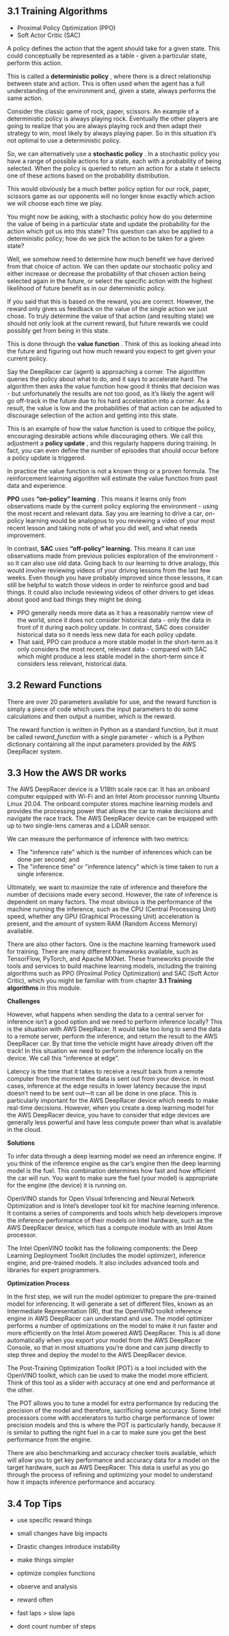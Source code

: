 ## 3.1 Training Algorithms

* Proximal Policy Optimization (PPO)
* Soft Actor Critic (SAC)

A policy defines the action that the agent should take for a given state. This could conceptually be represented as a table - given a particular state, perform this action.

This is called a **deterministic policy** , where there is a direct relationship between state and action. This is often used when the agent has a full understanding of the environment and, given a state, always performs the same action.

Consider the classic game of rock, paper, scissors. An example of a deterministic policy is always playing rock. Eventually the other players are going to realize that you are always playing rock and then adapt their strategy to win, most likely by always playing paper. So in this situation it’s not optimal to use a deterministic policy.

So, we can alternatively use a **stochastic policy** . In a stochastic policy you have a range of possible actions for a state, each with a probability of being selected. When the policy is queried to return an action for a state it selects one of these actions based on the probability distribution.

This would obviously be a much better policy option for our rock, paper, scissors game as our opponents will no longer know exactly which action we will choose each time we play.

You might now be asking, with a stochastic policy how do you determine the value of being in a particular state and update the probability for the action which got us into this state? This question can also be applied to a deterministic policy; how do we pick the action to be taken for a given state?

Well, we somehow need to determine how much benefit we have derived from that choice of action. We can then update our stochastic policy and either increase or decrease the probability of that chosen action being selected again in the future, or select the specific action with the highest likelihood of future benefit as in our deterministic policy.

If you said that this is based on the reward, you are correct. However, the reward only gives us feedback on the value of the single action we just chose. To truly determine the value of that action (and resulting state) we should not only look at the current reward, but future rewards we could possibly get from being in this state.

This is done through the  **value function** . Think of this as looking ahead into the future and figuring out how much reward you expect to get given your current policy.

Say the DeepRacer car (agent) is approaching a corner. The algorithm queries the policy about what to do, and it says to accelerate hard. The algorithm then asks the value function how good it thinks that decision was - but unfortunately the results are not too good, as it’s likely the agent will go off-track in the future due to his hard acceleration into a corner. As a result, the value is low and the probabilities of that action can be adjusted to discourage selection of the action and getting into this state.

This is an example of how the value function is used to critique the policy, encouraging desirable actions while discouraging others. We call this adjustment a **policy update** , and this regularly happens during training. In fact, you can even define the number of episodes that should occur before a policy update is triggered.

In practice the value function is not a known thing or a proven formula. The reinforcement learning algorithm will estimate the value function from past data and experience.

**PPO** uses **“on-policy” learning** . This means it learns only from observations made by the current policy exploring the environment - using the most recent and relevant data. Say you are learning to drive a car, on-policy learning would be analogous to you reviewing a video of your most recent lesson and taking note of what you did well, and what needs improvement.

In contrast, **SAC** uses **“off-policy” learning.** This means it can use observations made from previous policies exploration of the environment - so it can also use old data. Going back to our learning to drive analogy, this would involve reviewing videos of your driving lessons from the last few weeks. Even though you have probably improved since those lessons, it can still be helpful to watch those videos in order to reinforce good and bad things. It could also include reviewing videos of other drivers to get ideas about good and bad things they might be doing.

* PPO generally needs more data as it has a reasonably narrow view of the world, since it does not consider historical data - only the data in front of it during each policy update. In contrast, SAC does consider historical data so it needs less new data for each policy update.
* That said, PPO can produce a more stable model in the short-term as it only considers the most recent, relevant data - compared with SAC which might produce a less stable model in the short-term since it considers less relevant, historical data.


## 3.2 Reward Functions

There are over 20 parameters available for use, and the reward function is simply a piece of code which uses the input parameters to do some calculations and then output a number, which is the reward.

The reward function is written in Python as a standard function, but it must be called r*eward_function* with a single parameter - which is a Python dictionary containing all the input parameters provided by the AWS DeepRacer system.

## 3.3 How the AWS DR works

The AWS DeepRacer device is a 1/18th scale race car. It has an onboard computer equipped with Wi-Fi and an Intel Atom processor running Ubuntu Linux 20.04. The onboard computer stores machine learning models and provides the processing power that allows the car to make decisions and navigate the race track. The AWS DeepRacer device can be equipped with up to two single-lens cameras and a LiDAR sensor.

We can measure the performance of inference with two metrics:

* The "inference rate" which is the number of inferences which can be done per second; and
* The "inference time" or "inference latency" which is time taken to run a single inference.

Ultimately, we want to maximize the rate of inference and therefore the number of decisions made every second. However, the rate of inference is dependent on many factors. The most obvious is the performance of the machine running the inference, such as the CPU (Central Processing Unit) speed, whether any GPU (Graphical Processing Unit) acceleration is present, and the amount of system RAM (Random Access Memory) available.

There are also other factors. One is the machine learning framework used for training. There are many different frameworks available, such as TensorFlow, PyTorch, and Apache MXNet. These frameworks provide the tools and services to build machine learning models, including the training algorithms such as PPO (Proximal Policy Optimization) and SAC (Soft Actor Critic), which you might be familiar with from chapter **3.1 Training algorithms** in this module.

**Challenges**

However, what happens when sending the data to a central server for inference isn’t a good option and we need to perform inference locally? This is the situation with AWS DeepRacer. It would take too long to send the data to a remote server, perform the inference, and return the result to the AWS DeepRacer car. By that time the vehicle might have already driven off the track! In this situation we need to perform the inference locally on the device. We call this “inference at edge”.

Latency is the time that it takes to receive a result back from a remote computer from the moment the data is sent out from your device. In most cases, inference at the edge results in lower latency because the input doesn’t need to be sent out—It can all be done in one place. This is particularly important for the AWS DeepRacer device which needs to make real-time decisions. However, when you create a deep learning model for the AWS DeepRacer device, you have to consider that edge devices are generally less powerful and have less compute power than what is available in the cloud.

**Solutions**

To infer data through a deep learning model we need an inference engine. If you think of the inference engine as the car’s engine then the deep learning model is the fuel. This combination determines how fast and how efficient the car will run. You want to make sure the fuel (your model) is appropriate for the engine (the device) it is running on.

OpenVINO stands for Open Visual Inferencing and Neural Network Optimization and is Intel’s developer tool kit for machine learning inference. It contains a series of components and tools which help developers improve the inference performance of their models on Intel hardware, such as the AWS DeepRacer device, which has a compute module with an Intel Atom processor.

The Intel OpenVINO toolkit has the following components: the Deep Learning Deployment Toolkit (includes the model optimizer), inference engine, and pre-trained models. It also includes advanced tools and libraries for expert programmers.

**Optimization Process**

In the first step, we will run the model optimizer to prepare the pre-trained model for inferencing. It will generate a set of different files, known as an Intermediate Representation (IR), that the OpenVINO toolkit inference engine in AWS DeepRacer can understand and use. The model optimizer performs a number of optimizations on the model to make it run faster and more efficiently on the Intel Atom powered AWS DeepRacer. This is all done automatically when you export your model from the AWS DeepRacer Console, so that in most situations you’re done and can jump directly to step three and deploy the model to the AWS DeepRacer device.

The Post-Training Optimization Toolkit (POT) is a tool included with the OpenVINO toolkit, which can be used to make the model more efficient. Think of this tool as a slider with accuracy at one end and performance at the other.

The POT allows you to tune a model for extra performance by reducing the precision of the model and therefore, sacrificing some accuracy. Some Intel processors come with accelerators to turbo charge performance of lower precision models and this is where the POT is particularly handy, because it is similar to putting the right fuel in a car to make sure you get the best performance from the engine.

There are also benchmarking and accuracy checker tools available, which will allow you to get key performance and accuracy data for a model on the target hardware, such as AWS DeepRacer. This data is useful as you go through the process of refining and optimizing your model to understand how it impacts inference performance and accuracy.

## 3.4 Top Tips

* use specific reward things
* small changes have big impacts

* Drastic changes introduce instability
* make things simpler

* optimize complex functions
* observe and analysis

* reward often
* fast laps > slow laps

* dont count number of steps
